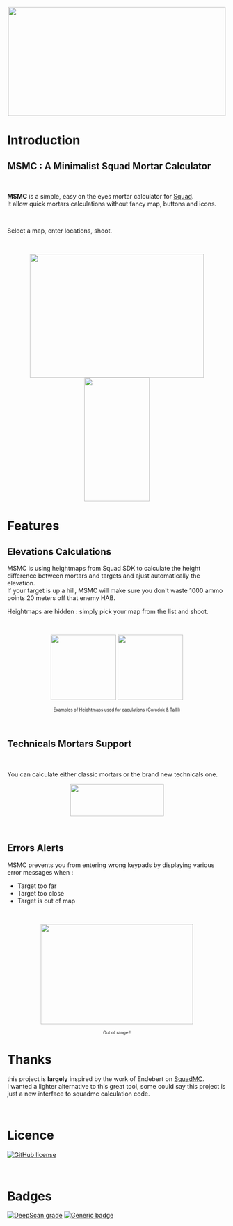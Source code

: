 
 <p align="center">
   <img width="500" height="250" src="https://i.imgur.com/AvOk3yK.png">
 </p>

# **Introduction**

## **MSMC** : A Minimalist Squad Mortar Calculator

</br>

**MSMC** is a simple, easy on the eyes mortar calculator for <a href="https://joinsquad.com/">Squad</a>.  
It allow quick mortars calculations without fancy map, buttons and icons.
 
</br>

Select a map, enter locations, shoot.

</br>
 
 
<p align="center">
  <img width="400" height="284" src="https://i.imgur.com/ZkOK76O.png">
  <img width="150" height="284" src="https://i.imgur.com/zlG4xRs.png">
</p>

# **Features**


## **Elevations Calculations**

MSMC is using heightmaps from Squad SDK to calculate the height difference between mortars and targets and ajust automatically the elevation.  
If your target is up a hill, MSMC will make sure you don't waste 1000 ammo points 20 meters off that enemy HAB.

Heightmaps are hidden : simply pick your map from the list and shoot.

</br>

<p align="center">
  <img width="150" height="150" src="https://github.com/sh4rkman/MSMC/blob/master/img/heightmaps/gorodok.jpg?raw=true">
  <img width="150" height="150" src="https://github.com/sh4rkman/MSMC/blob/master/img/heightmaps/tallil.jpg?raw=true">
</p>
<p align="center"><sub><sup>Examples of Heightmaps used for caculations (Gorodok & Tallil)</sub></sup></p>

</br>

## **Technicals Mortars Support**

</br>

You can calculate either classic mortars or the brand new technicals one.

 <p align="center">
   <img width="215" height="74" src="https://i.imgur.com/FYhsK2j.png">
 </p>

 </br>

## **Errors Alerts**

MSMC prevents you from entering wrong keypads by displaying various error messages when :
- Target too far
- Target too close
- Target is out of map
  
</br>

<p align="center">
  <img width="350" height="230" src="https://i.imgur.com/Yjysctp.png">
</p>
<p align="center"><sub><sup>Out of range !</sub></sup></p>



# Thanks

this project is **largely** inspired by the work of Endebert on <a href="https://github.com/Endebert/squadmc">SquadMC</a>.  
I wanted a lighter alternative to this great tool, some could say this project is just a new interface to squadmc calculation code.

</br>

# Licence


[![GitHub license](https://img.shields.io/github/license/Naereen/StrapDown.js.svg)](https://github.com/sh4rkman/MSMC/blob/master/LICENSE)  
  
</br>

# Badges
 [![DeepScan grade](https://deepscan.io/api/teams/12376/projects/15404/branches/306486/badge/grade.svg)](https://deepscan.io/dashboard#view=project&tid=12376&pid=15404&bid=306486)  [![Generic badge](https://img.shields.io/badge/W3C-Good-green.svg)](https://validator.w3.org/nu/?doc=https%3A%2F%2Fmortar.sharkman.info%2F)  
